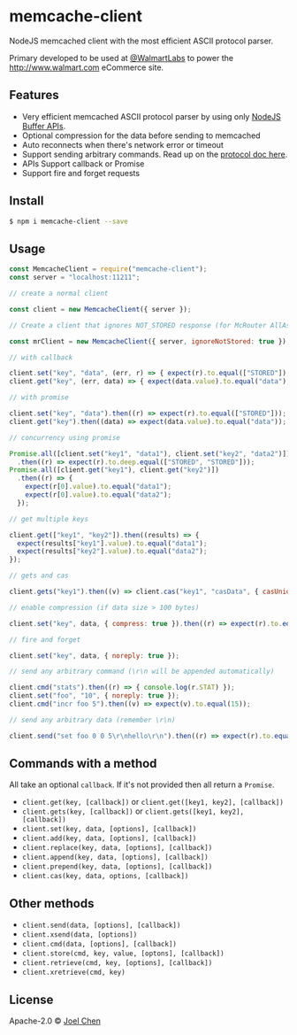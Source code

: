# memcache-client

NodeJS memcached client with the most efficient ASCII protocol parser.

Primary developed to be used at [@WalmartLabs](http://www.walmartlabs.com/) to power the <http://www.walmart.com> eCommerce site.

## Features

-   Very efficient memcached ASCII protocol parser by using only [NodeJS Buffer APIs](https://nodejs.org/api/buffer.html).
-   Optional compression for the data before sending to memcached
-   Auto reconnects when there's network error or timeout
-   Support sending arbitrary commands.  Read up on the [protocol doc here](https://github.com/memcached/memcached/blob/master/doc/protocol.txt).
-   APIs Support callback or Promise
-   Support fire and forget requests

## Install

```bash
$ npm i memcache-client --save
```

## Usage

```js
const MemcacheClient = require("memcache-client");
const server = "localhost:11211";

// create a normal client

const client = new MemcacheClient({ server });

// Create a client that ignores NOT_STORED response (for McRouter AllAsync mode)

const mrClient = new MemcacheClient({ server, ignoreNotStored: true });

// with callback

client.set("key", "data", (err, r) => { expect(r).to.equal(["STORED"]); });
client.get("key", (err, data) => { expect(data.value).to.equal("data"); });

// with promise

client.set("key", "data").then((r) => expect(r).to.equal(["STORED"]));
client.get("key").then((data) => expect(data.value).to.equal("data"));

// concurrency using promise

Promise.all([client.set("key1", "data1"), client.set("key2", "data2")])
  .then((r) => expect(r).to.deep.equal(["STORED", "STORED"]));
Promise.all([client.get("key1"), client.get("key2")])
  .then((r) => {
    expect(r[0].value).to.equal("data1");
    expect(r[0].value).to.equal("data2");
  });

// get multiple keys

client.get(["key1", "key2"]).then((results) => {
  expect(results["key1"].value).to.equal("data1");
  expect(results["key2"].value).to.equal("data2");
});

// gets and cas

client.gets("key1").then((v) => client.cas("key1", "casData", { casUniq: v.casUniq }));

// enable compression (if data size > 100 bytes)

client.set("key", data, { compress: true }).then((r) => expect(r).to.equal(["STORED"]));

// fire and forget

client.set("key", data, { noreply: true });

// send any arbitrary command (\r\n will be appended automatically)

client.cmd("stats").then((r) => { console.log(r.STAT) });
client.set("foo", "10", { noreply: true });
client.cmd("incr foo 5").then((v) => expect(v).to.equal(15));

// send any arbitrary data (remember \r\n)

client.send("set foo 0 0 5\r\nhello\r\n").then((r) => expect(r).to.equal(["STORED"]));
```

## Commands with a method

All take an optional `callback`.  If it's not provided then all return a `Promise`.

-   `client.get(key, [callback])` or `client.get([key1, key2], [callback])`
-   `client.gets(key, [callback])` or `client.gets([key1, key2], [callback])`
-   `client.set(key, data, [options], [callback])`
-   `client.add(key, data, [options], [callback])`
-   `client.replace(key, data, [options], [callback])`
-   `client.append(key, data, [options], [callback])`
-   `client.prepend(key, data, [options], [callback])`
-   `client.cas(key, data, options, [callback])`

## Other methods

-   `client.send(data, [options], [callback])`
-   `client.xsend(data, [options])`
-   `client.cmd(data, [options], [callback])`
-   `client.store(cmd, key, value, [optons], [callback])`
-   `client.retrieve(cmd, key, [options], [callback])`
-   `client.xretrieve(cmd, key)`

## License

Apache-2.0 © [Joel Chen](https://github.com/jchip)
